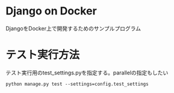 # Django on Docker
 DjangoをDocker上で開発するためのサンプルプログラム

 # テスト実行方法
 テスト実行用のtest_settings.pyを指定する。parallelの指定もしたい
```
python manage.py test --settings=config.test_settings
```